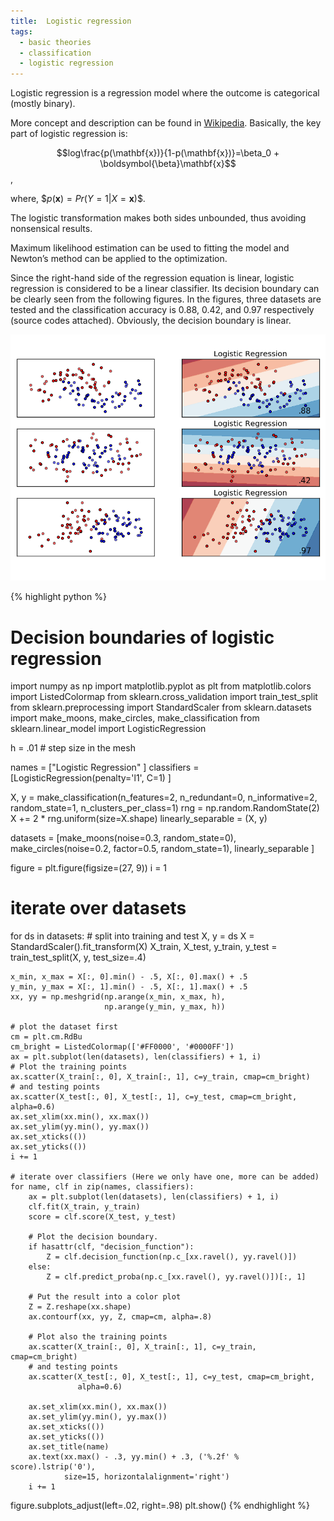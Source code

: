 ```yaml
---
title:  Logistic regression
tags:
  - basic theories
  - classification
  - logistic regression
---
```

Logistic regression is a regression model where the outcome is categorical (mostly binary).

<!--more-->

More concept and description can be found in [Wikipedia](https://en.wikipedia.org/wiki/Logistic_regression). Basically, the key part of logistic regression is:

$$log\frac{p(\mathbf{x})}{1-p(\mathbf{x})}=\beta_0 + \boldsymbol{\beta}\mathbf{x}$$,

where, \$$p(\mathbf{x}) = Pr(Y=1|X=\mathbf{x})$$.

The logistic transformation makes both sides unbounded, thus avoiding nonsensical results.

Maximum likelihood estimation can be used to fitting the model and Newton’s method can be applied to the optimization.

Since the right-hand side of the regression equation is linear, logistic regression is considered to be a linear classifier. Its decision boundary can be clearly seen from the following figures. In the figures, three datasets are tested and the classification accuracy is 0.88, 0.42, and 0.97 respectively (source codes attached). Obviously, the decision boundary is linear.

![](https://raw.githubusercontent.com/jay15summer/jay15summer.github.io/master/assets/images/logistic-regression1.png)

{% highlight python %}
# Decision boundaries of logistic regression
import numpy as np
import matplotlib.pyplot as plt
from matplotlib.colors import ListedColormap
from sklearn.cross_validation import train_test_split
from sklearn.preprocessing import StandardScaler
from sklearn.datasets import make_moons, make_circles, make_classification
from sklearn.linear_model import LogisticRegression

h = .01  # step size in the mesh

names = ["Logistic Regression"
         ]
classifiers = [LogisticRegression(penalty='l1', C=1)
               ]


X, y = make_classification(n_features=2, n_redundant=0, n_informative=2,
                           random_state=1, n_clusters_per_class=1)
rng = np.random.RandomState(2)
X += 2 * rng.uniform(size=X.shape)
linearly_separable = (X, y)

datasets = [make_moons(noise=0.3, random_state=0),
            make_circles(noise=0.2, factor=0.5, random_state=1),
            linearly_separable
            ]

figure = plt.figure(figsize=(27, 9))
i = 1
# iterate over datasets
for ds in datasets:
    # split into training and test
    X, y = ds
    X = StandardScaler().fit_transform(X)
    X_train, X_test, y_train, y_test = train_test_split(X, y, test_size=.4)

    x_min, x_max = X[:, 0].min() - .5, X[:, 0].max() + .5
    y_min, y_max = X[:, 1].min() - .5, X[:, 1].max() + .5
    xx, yy = np.meshgrid(np.arange(x_min, x_max, h),
                         np.arange(y_min, y_max, h))

    # plot the dataset first
    cm = plt.cm.RdBu
    cm_bright = ListedColormap(['#FF0000', '#0000FF'])
    ax = plt.subplot(len(datasets), len(classifiers) + 1, i)
    # Plot the training points
    ax.scatter(X_train[:, 0], X_train[:, 1], c=y_train, cmap=cm_bright)
    # and testing points
    ax.scatter(X_test[:, 0], X_test[:, 1], c=y_test, cmap=cm_bright, alpha=0.6)
    ax.set_xlim(xx.min(), xx.max())
    ax.set_ylim(yy.min(), yy.max())
    ax.set_xticks(())
    ax.set_yticks(())
    i += 1

    # iterate over classifiers (Here we only have one, more can be added)
    for name, clf in zip(names, classifiers):
        ax = plt.subplot(len(datasets), len(classifiers) + 1, i)
        clf.fit(X_train, y_train)
        score = clf.score(X_test, y_test)

        # Plot the decision boundary.
        if hasattr(clf, "decision_function"):
            Z = clf.decision_function(np.c_[xx.ravel(), yy.ravel()])
        else:
            Z = clf.predict_proba(np.c_[xx.ravel(), yy.ravel()])[:, 1]

        # Put the result into a color plot
        Z = Z.reshape(xx.shape)
        ax.contourf(xx, yy, Z, cmap=cm, alpha=.8)

        # Plot also the training points
        ax.scatter(X_train[:, 0], X_train[:, 1], c=y_train, cmap=cm_bright)
        # and testing points
        ax.scatter(X_test[:, 0], X_test[:, 1], c=y_test, cmap=cm_bright,
                   alpha=0.6)

        ax.set_xlim(xx.min(), xx.max())
        ax.set_ylim(yy.min(), yy.max())
        ax.set_xticks(())
        ax.set_yticks(())
        ax.set_title(name)
        ax.text(xx.max() - .3, yy.min() + .3, ('%.2f' % score).lstrip('0'),
                size=15, horizontalalignment='right')
        i += 1

figure.subplots_adjust(left=.02, right=.98)
plt.show()
{% endhighlight %}
